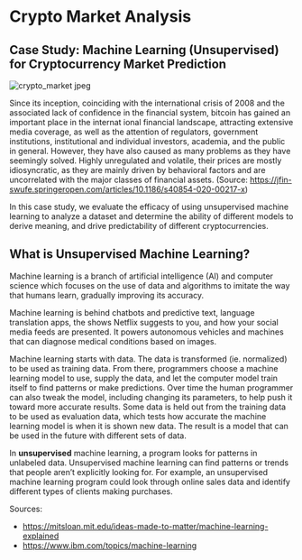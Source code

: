 # Crypto Market Analysis
## Case Study: Machine Learning (Unsupervised) for Cryptocurrency Market Prediction
![crypto_market jpeg](https://user-images.githubusercontent.com/115101031/225374746-42a76031-c14a-4c78-af25-7c5fd27b5db2.jpg)

Since its inception, coinciding with the international crisis of 2008 and the associated lack of confidence in the financial system, bitcoin has gained an important place in the internat 
ional financial landscape, attracting extensive media coverage, as well as the attention of regulators, government institutions, institutional and individual investors, academia, and the public in general.  However, they have also caused as many problems as they have seemingly solved.  Highly unregulated and volatile, their prices are mostly idiosyncratic, as they are mainly driven by behavioral factors and are uncorrelated with the major classes of financial assets. 
(Source: https://jfin-swufe.springeropen.com/articles/10.1186/s40854-020-00217-x) 

In this case study, we evaluate the efficacy of using unsupervised machine learning to analyze a dataset and determine the ability of different models to derive meaning, and drive predictability of different cryptocurrencies.

## What is Unsupervised Machine Learning?
Machine learning is a branch of artificial intelligence (AI) and computer science which focuses on the use of data and algorithms to imitate the way that humans learn, gradually improving its accuracy.

Machine learning is behind chatbots and predictive text, language translation apps, the shows Netflix suggests to you, and how your social media feeds are presented. It powers autonomous vehicles and machines that can diagnose medical conditions based on images. 

Machine learning starts with data. The data is transformed (ie. normalized) to be used as training data.  From there, programmers choose a machine learning model to use, supply the data, and let the computer model train itself to find patterns or make predictions. Over time the human programmer can also tweak the model, including changing its parameters, to help push it toward more accurate results.  Some data is held out from the training data to be used as evaluation data, which tests how accurate the machine learning model is when it is shown new data. The result is a model that can be used in the future with different sets of data.

In **unsupervised** machine learning, a program looks for patterns in unlabeled data. Unsupervised machine learning can find patterns or trends that people aren’t explicitly looking for. For example, an unsupervised machine learning program could look through online sales data and identify different types of clients making purchases.




Sources:
* https://mitsloan.mit.edu/ideas-made-to-matter/machine-learning-explained
* https://www.ibm.com/topics/machine-learning
